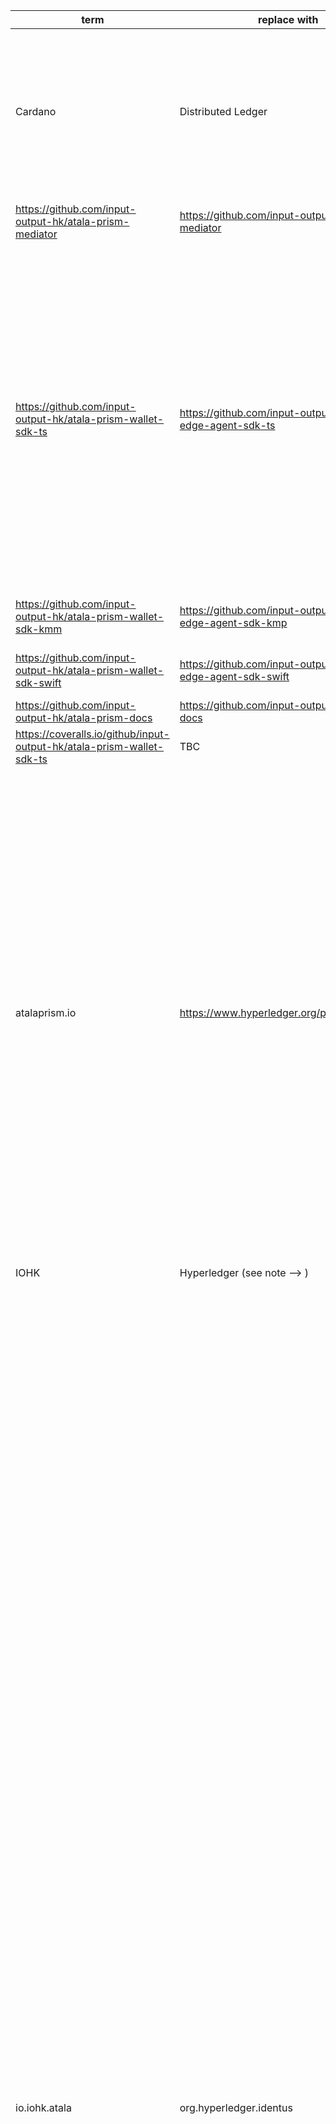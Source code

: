 | term | replace with | files |
|------|--------------|-------|
|Cardano|Distributed Ledger|https://github.com/input-output-hk/atala-prism-wallet-sdk-ts/blob/main/CONTRIBUTING.md?plain=1#L26<br>https://github.com/input-output-hk/atala-prism-wallet-sdk-ts/blob/main/README.md?plain=1#L8<br>https://github.com/input-output-hk/atala-prism-wallet-sdk-ts/blob/main/src/castor/protos/common_models.proto?plain=1#L72<br>https://github.com/input-output-hk/atala-prism-wallet-sdk-ts/blob/main/src/castor/protos/common_models.proto?plain=1#L73<br>https://github.com/input-output-hk/atala-prism-wallet-sdk-ts/blob/main/src/castor/protos/node_models.proto?plain=1#L191<br>|
|https://github.com/input-output-hk/atala-prism-mediator|https://github.com/input-output-hk/identus-mediator|https://github.com/input-output-hk/atala-prism-wallet-sdk-ts/blob/main/CONTRIBUTING.md?plain=1#L30<br>https://github.com/input-output-hk/atala-prism-wallet-sdk-ts/blob/main/README.md?plain=1#L14<br>|
|https://github.com/input-output-hk/atala-prism-wallet-sdk-ts|https://github.com/input-output-hk/identus-edge-agent-sdk-ts|https://github.com/input-output-hk/atala-prism-wallet-sdk-ts/blob/main/CONTRIBUTING.md?plain=1#L36<br>https://github.com/input-output-hk/atala-prism-wallet-sdk-ts/blob/main/CONTRIBUTING.md?plain=1#L40<br>https://github.com/input-output-hk/atala-prism-wallet-sdk-ts/blob/main/CONTRIBUTING.md?plain=1#L53<br>https://github.com/input-output-hk/atala-prism-wallet-sdk-ts/blob/main/CONTRIBUTING.md?plain=1#L63<br>https://github.com/input-output-hk/atala-prism-wallet-sdk-ts/blob/main/CONTRIBUTING.md?plain=1#L68<br>https://github.com/input-output-hk/atala-prism-wallet-sdk-ts/blob/main/CONTRIBUTING.md?plain=1#L71<br>https://github.com/input-output-hk/atala-prism-wallet-sdk-ts/blob/main/CONTRIBUTING.md?plain=1#L93<br>https://github.com/input-output-hk/atala-prism-wallet-sdk-ts/blob/main/README.md?plain=1#L15<br>https://github.com/input-output-hk/atala-prism-wallet-sdk-ts/blob/main/integration-tests/e2e-tests/package.json?plain=1#L11<br>https://github.com/input-output-hk/atala-prism-wallet-sdk-ts/blob/main/integration-tests/e2e-tests/package.json?plain=1#L16<br>https://github.com/input-output-hk/atala-prism-wallet-sdk-ts/blob/main/integration-tests/e2e-tests/package.json?plain=1#L18<br>https://github.com/input-output-hk/atala-prism-wallet-sdk-ts/blob/main/package.json?plain=1#L46<br>|
|https://github.com/input-output-hk/atala-prism-wallet-sdk-kmm|https://github.com/input-output-hk/identus-edge-agent-sdk-kmp|https://github.com/input-output-hk/atala-prism-wallet-sdk-ts/blob/main/CONTRIBUTING.md?plain=1#L32<br>https://github.com/input-output-hk/atala-prism-wallet-sdk-ts/blob/main/README.md?plain=1#L17<br>|
|https://github.com/input-output-hk/atala-prism-wallet-sdk-swift|https://github.com/input-output-hk/identus-edge-agent-sdk-swift|https://github.com/input-output-hk/atala-prism-wallet-sdk-ts/blob/main/CONTRIBUTING.md?plain=1#L31<br>https://github.com/input-output-hk/atala-prism-wallet-sdk-ts/blob/main/README.md?plain=1#L16<br>|
|https://github.com/input-output-hk/atala-prism-docs|https://github.com/input-output-hk/identus-docs|https://github.com/input-output-hk/atala-prism-wallet-sdk-ts/blob/main/README.md?plain=1#L23<br>|
|https://coveralls.io/github/input-output-hk/atala-prism-wallet-sdk-ts|TBC|https://github.com/input-output-hk/atala-prism-wallet-sdk-ts/blob/main/README.md?plain=1#L3<br>|
|atalaprism.io|https://www.hyperledger.org/projects/identus|https://github.com/input-output-hk/atala-prism-wallet-sdk-ts/blob/main/demos/next/src/components/Message.tsx?plain=1#L159<br>https://github.com/input-output-hk/atala-prism-wallet-sdk-ts/blob/main/demos/next/src/components/Message.tsx?plain=1#L179<br>https://github.com/input-output-hk/atala-prism-wallet-sdk-ts/blob/main/demos/next/src/components/Message.tsx?plain=1#L330<br>https://github.com/input-output-hk/atala-prism-wallet-sdk-ts/blob/main/demos/next/src/components/Message.tsx?plain=1#L376<br>https://github.com/input-output-hk/atala-prism-wallet-sdk-ts/blob/main/demos/next/src/components/Message.tsx?plain=1#L598<br>https://github.com/input-output-hk/atala-prism-wallet-sdk-ts/blob/main/demos/next/src/pages/verification.tsx?plain=1#L290<br>https://github.com/input-output-hk/atala-prism-wallet-sdk-ts/blob/main/src/edge-agent/protocols/ProtocolTypes.ts?plain=1#L7<br>https://github.com/input-output-hk/atala-prism-wallet-sdk-ts/blob/main/src/edge-agent/protocols/ProtocolTypes.ts?plain=1#L8<br>https://github.com/input-output-hk/atala-prism-wallet-sdk-ts/blob/main/src/edge-agent/protocols/ProtocolTypes.ts?plain=1#L9<br>https://github.com/input-output-hk/atala-prism-wallet-sdk-ts/blob/main/src/edge-agent/protocols/ProtocolTypes.ts?plain=1#L15<br>https://github.com/input-output-hk/atala-prism-wallet-sdk-ts/blob/main/src/edge-agent/protocols/ProtocolTypes.ts?plain=1#L16<br>https://github.com/input-output-hk/atala-prism-wallet-sdk-ts/blob/main/src/edge-agent/protocols/ProtocolTypes.ts?plain=1#L18<br>https://github.com/input-output-hk/atala-prism-wallet-sdk-ts/blob/main/src/edge-agent/protocols/ProtocolTypes.ts?plain=1#L24<br>|
|IOHK|Hyperledger (see note --> )|https://github.com/input-output-hk/atala-prism-wallet-sdk-ts/blob/main/package.json?plain=1#L43<br>|
|io.iohk.atala|org.hyperledger.identus|https://github.com/input-output-hk/atala-prism-wallet-sdk-ts/blob/main/src/apollo/Apollo.ts?plain=1#L36<br>https://github.com/input-output-hk/atala-prism-wallet-sdk-ts/blob/main/src/apollo/utils/Ed25519KeyPair.ts?plain=1#L19<br>https://github.com/input-output-hk/atala-prism-wallet-sdk-ts/blob/main/src/apollo/utils/Ed25519PrivateKey.ts?plain=1#L53<br>https://github.com/input-output-hk/atala-prism-wallet-sdk-ts/blob/main/src/apollo/utils/Ed25519PrivateKey.ts?plain=1#L57<br>https://github.com/input-output-hk/atala-prism-wallet-sdk-ts/blob/main/src/apollo/utils/Ed25519PublicKey.ts?plain=1#L49<br>https://github.com/input-output-hk/atala-prism-wallet-sdk-ts/blob/main/src/apollo/utils/Ed25519PublicKey.ts?plain=1#L53<br>https://github.com/input-output-hk/atala-prism-wallet-sdk-ts/blob/main/src/apollo/utils/Secp256k1PrivateKey.ts?plain=1#L17<br>https://github.com/input-output-hk/atala-prism-wallet-sdk-ts/blob/main/src/apollo/utils/Secp256k1PublicKey.ts?plain=1#L38<br>https://github.com/input-output-hk/atala-prism-wallet-sdk-ts/blob/main/src/apollo/utils/Secp256k1PublicKey.ts?plain=1#L146<br>https://github.com/input-output-hk/atala-prism-wallet-sdk-ts/blob/main/src/apollo/utils/Secp256k1PublicKey.ts?plain=1#L181<br>https://github.com/input-output-hk/atala-prism-wallet-sdk-ts/blob/main/src/apollo/utils/X25519KeyPair.ts?plain=1#L19<br>https://github.com/input-output-hk/atala-prism-wallet-sdk-ts/blob/main/src/apollo/utils/X25519PrivateKey.ts?plain=1#L47<br>https://github.com/input-output-hk/atala-prism-wallet-sdk-ts/blob/main/src/apollo/utils/X25519PublicKey.ts?plain=1#L42<br>https://github.com/input-output-hk/atala-prism-wallet-sdk-ts/blob/main/src/castor/Castor.ts?plain=1#L144<br>https://github.com/input-output-hk/atala-prism-wallet-sdk-ts/blob/main/src/castor/Castor.ts?plain=1#L147<br>https://github.com/input-output-hk/atala-prism-wallet-sdk-ts/blob/main/src/castor/Castor.ts?plain=1#L156<br>https://github.com/input-output-hk/atala-prism-wallet-sdk-ts/blob/main/src/castor/Castor.ts?plain=1#L160<br>https://github.com/input-output-hk/atala-prism-wallet-sdk-ts/blob/main/src/castor/did/prismDID/PrismDIDPublicKey.ts?plain=1#L22<br>https://github.com/input-output-hk/atala-prism-wallet-sdk-ts/blob/main/src/castor/did/prismDID/PrismDIDPublicKey.ts?plain=1#L25<br>https://github.com/input-output-hk/atala-prism-wallet-sdk-ts/blob/main/src/castor/did/prismDID/PrismDIDPublicKey.ts?plain=1#L27<br>https://github.com/input-output-hk/atala-prism-wallet-sdk-ts/blob/main/src/castor/did/prismDID/PrismDIDPublicKey.ts?plain=1#L29<br>https://github.com/input-output-hk/atala-prism-wallet-sdk-ts/blob/main/src/castor/did/prismDID/PrismDIDPublicKey.ts?plain=1#L31<br>https://github.com/input-output-hk/atala-prism-wallet-sdk-ts/blob/main/src/castor/did/prismDID/PrismDIDPublicKey.ts?plain=1#L33<br>https://github.com/input-output-hk/atala-prism-wallet-sdk-ts/blob/main/src/castor/did/prismDID/PrismDIDPublicKey.ts?plain=1#L35<br>https://github.com/input-output-hk/atala-prism-wallet-sdk-ts/blob/main/src/castor/did/prismDID/PrismDIDPublicKey.ts?plain=1#L37<br>https://github.com/input-output-hk/atala-prism-wallet-sdk-ts/blob/main/src/castor/did/prismDID/PrismDIDPublicKey.ts?plain=1#L40<br>https://github.com/input-output-hk/atala-prism-wallet-sdk-ts/blob/main/src/castor/did/prismDID/PrismDIDPublicKey.ts?plain=1#L43<br>https://github.com/input-output-hk/atala-prism-wallet-sdk-ts/blob/main/src/castor/did/prismDID/PrismDIDPublicKey.ts?plain=1#L69<br>https://github.com/input-output-hk/atala-prism-wallet-sdk-ts/blob/main/src/castor/did/prismDID/PrismDIDPublicKey.ts?plain=1#L117<br>https://github.com/input-output-hk/atala-prism-wallet-sdk-ts/blob/main/src/castor/did/prismDID/PrismDIDPublicKey.ts?plain=1#L127<br>https://github.com/input-output-hk/atala-prism-wallet-sdk-ts/blob/main/src/castor/did/prismDID/PrismDIDPublicKey.ts?plain=1#L136<br>https://github.com/input-output-hk/atala-prism-wallet-sdk-ts/blob/main/src/castor/did/prismDID/PrismDIDPublicKey.ts?plain=1#L150<br>https://github.com/input-output-hk/atala-prism-wallet-sdk-ts/blob/main/src/castor/did/prismDID/PrismDIDPublicKey.ts?plain=1#L157<br>https://github.com/input-output-hk/atala-prism-wallet-sdk-ts/blob/main/src/castor/did/prismDID/PrismDIDPublicKey.ts?plain=1#L163<br>https://github.com/input-output-hk/atala-prism-wallet-sdk-ts/blob/main/src/castor/protos/common_models.proto?plain=1#L4<br>https://github.com/input-output-hk/atala-prism-wallet-sdk-ts/blob/main/src/castor/protos/common_models.proto?plain=1#L6<br>https://github.com/input-output-hk/atala-prism-wallet-sdk-ts/blob/main/src/castor/protos/common_models.ts?plain=1#L8<br>https://github.com/input-output-hk/atala-prism-wallet-sdk-ts/blob/main/src/castor/protos/common_models_pb.d.ts?plain=1#L1<br>https://github.com/input-output-hk/atala-prism-wallet-sdk-ts/blob/main/src/castor/protos/node_models.proto?plain=1#L4<br>https://github.com/input-output-hk/atala-prism-wallet-sdk-ts/blob/main/src/castor/protos/node_models.proto?plain=1#L6<br>https://github.com/input-output-hk/atala-prism-wallet-sdk-ts/blob/main/src/castor/protos/node_models.ts?plain=1#L9<br>https://github.com/input-output-hk/atala-prism-wallet-sdk-ts/blob/main/src/castor/protos/node_models.ts?plain=1#L2564<br>https://github.com/input-output-hk/atala-prism-wallet-sdk-ts/blob/main/src/castor/protos/node_models.ts?plain=1#L2588<br>https://github.com/input-output-hk/atala-prism-wallet-sdk-ts/blob/main/src/castor/protos/node_models.ts?plain=1#L2590<br>https://github.com/input-output-hk/atala-prism-wallet-sdk-ts/blob/main/src/castor/protos/node_models.ts?plain=1#L2604<br>https://github.com/input-output-hk/atala-prism-wallet-sdk-ts/blob/main/src/castor/protos/node_models.ts?plain=1#L2622<br>https://github.com/input-output-hk/atala-prism-wallet-sdk-ts/blob/main/src/castor/protos/node_models.ts?plain=1#L2642<br>https://github.com/input-output-hk/atala-prism-wallet-sdk-ts/blob/main/src/castor/protos/node_models_pb.d.ts?plain=1#L1<br>https://github.com/input-output-hk/atala-prism-wallet-sdk-ts/blob/main/src/castor/resolver/LongFormPrismDIDResolver.ts?plain=1#L80<br>https://github.com/input-output-hk/atala-prism-wallet-sdk-ts/blob/main/src/castor/resolver/LongFormPrismDIDResolver.ts?plain=1#L86<br>https://github.com/input-output-hk/atala-prism-wallet-sdk-ts/blob/main/tests/apollo/keys/Secp256k1.test.ts?plain=1#L11<br>|
